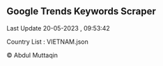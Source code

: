 

## Google Trends Keywords Scraper 
 
Last Update 20-05-2023 , 09:53:42

Country List :
VIETNAM.json



© Abdul Muttaqin 
